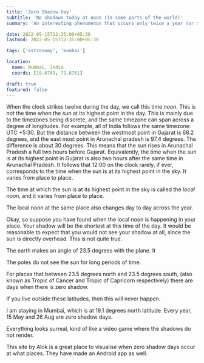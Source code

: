 ```yaml
---
title: 'Zero Shadow Day'
subtitle: 'No shadows today at noon (in some parts of the world)'
summary: 'An interesting phenomenon that occurs only twice a year (or maybe not at all depending on where you live)'

date: 2022-05-15T12:35:00+05:30
lastmod: 2022-05-15T12:35:00+05:30

tags: ['astronomy', 'mumbai']

location:
  name: Mumbai, India
  coords: [19.0769, 72.8761]

draft: true
featured: false
---
```


When the clock strikes twelve during the day, we call this time _noon_. This is _not_ the time when the sun at its highest point in the day. This is mainly due to the timezones being discrete, and the same timezone can span across a degree of longitudes. For example, all of India follows the same timezone: UTC +5:30. But the distance between the westmost point in Gujarat is 68.2 degrees, and the east most point in Arunachal pradesh is 97.4 degrees. The difference is about 30 degrees. This means that the sun rises in Arunachal Pradesh a full two hours before Gujarat. Equivalently, the time when the sun is at its highest point in Gujarat is also two hours after the same time in Arunachal Pradesh. It follows that 12:00 on the clock rarely, if ever, corresponds to the time when the sun is at its highest point in the sky. It varies from place to place. 

The time at which the sun is at its highest point in the sky is called the *local noon*, and it varies from place to place. 

The local noon at the same place also changes day to day across the year. 


Okay, so suppose you have found when the local noon is happening in your place. Your shadow will be the shortest at this time of the day. It would be reasonable to expect that you would not see your shadow at all, since the sun is directly overhead. This is not quite true. 

The earth makes an angle of 23.5 degrees with the plane. It

The poles do not see the sun for long periods of time.

For places that between 23.5 degrees north and 23.5 degrees south, (also known as Tropic of Cancer and Tropic of Capricorn respectively) there are days when there is zero shadow. 

If you live outside these latitudes, then this will never happen. 

I am staying in Mumbai, which is at 19.1 degrees north latitude. Every year, 15 May and 26 Aug are zero shadow days. 

Everything looks surreal, kind of like a video game where the shadows do not render. 


This site by Alok is a great place to visualise when zero shadow days occur at what places. 
They have made an Android app as well. 


